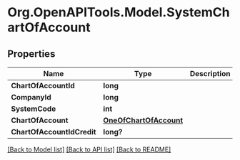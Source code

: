 # Org.OpenAPITools.Model.SystemChartOfAccount

## Properties

Name | Type | Description | Notes
------------ | ------------- | ------------- | -------------
**ChartOfAccountId** | **long** |  | [optional] 
**CompanyId** | **long** |  | 
**SystemCode** | **int** |  | 
**ChartOfAccount** | [**OneOfChartOfAccount**](OneOfChartOfAccount.md) |  | [optional] 
**ChartOfAccountIdCredit** | **long?** |  | [optional] 

[[Back to Model list]](../README.md#documentation-for-models) [[Back to API list]](../README.md#documentation-for-api-endpoints) [[Back to README]](../README.md)

